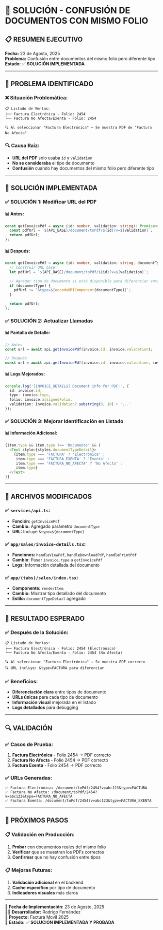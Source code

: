 # 🚨 **SOLUCIÓN - CONFUSIÓN DE DOCUMENTOS CON MISMO FOLIO**

## 📋 **RESUMEN EJECUTIVO**

**Fecha:** 23 de Agosto, 2025  
**Problema:** Confusión entre documentos del mismo folio pero diferente tipo  
**Estado:** ✅ **SOLUCIÓN IMPLEMENTADA**

---

## 🚨 **PROBLEMA IDENTIFICADO**

### **❌ Situación Problemática:**
```
📋 Listado de Ventas:
├── Factura Electrónica - Folio: 2454
└── Factura No Afecta/Exenta - Folio: 2454

🔍 Al seleccionar "Factura Electrónica" → Se muestra PDF de "Factura No Afecta"
```

### **🔍 Causa Raíz:**
- **URL del PDF** solo usaba `id` y `validation`
- **No se consideraba** el tipo de documento
- **Confusión** cuando hay documentos del mismo folio pero diferente tipo

---

## 🔧 **SOLUCIÓN IMPLEMENTADA**

### **✅ SOLUCIÓN 1: Modificar URL del PDF**

#### **📊 Antes:**
```typescript
const getInvoicePdf = async (id: number, validation: string): Promise<string> => {
  const pdfUrl = `${API_BASE}/document/toPdf/${id}?v=${validation}`;
  return pdfUrl;
};
```

#### **📊 Después:**
```typescript
const getInvoicePdf = async (id: number, validation: string, documentType?: string): Promise<string> => {
  // Construir URL base
  let pdfUrl = `${API_BASE}/document/toPdf/${id}?v=${validation}`;
  
  // Agregar tipo de documento si está disponible para diferenciar entre tipos
  if (documentType) {
    pdfUrl += `&type=${encodeURIComponent(documentType)}`;
  }
  
  return pdfUrl;
};
```

### **✅ SOLUCIÓN 2: Actualizar Llamadas**

#### **📊 Pantalla de Detalle:**
```typescript
// Antes
const url = await api.getInvoicePdf(invoice.id, invoice.validation);

// Después
const url = await api.getInvoicePdf(invoice.id, invoice.validation, invoice.type);
```

#### **📊 Logs Mejorados:**
```typescript
console.log('[INVOICE_DETAILS] Document info for PDF:', {
  id: invoice.id,
  type: invoice.type,
  folio: invoice.assignedFolio,
  validation: invoice.validation?.substring(0, 10) + '...'
});
```

### **✅ SOLUCIÓN 3: Mejorar Identificación en Listado**

#### **📊 Información Adicional:**
```typescript
{item.type && item.type !== 'Documento' && (
  <Text style={styles.documentTypeDetail}>
    {item.type === 'FACTURA' ? 'Electrónica' : 
     item.type === 'FACTURA_EXENTA' ? 'Exenta' :
     item.type === 'FACTURA_NO_AFECTA' ? 'No Afecta' :
     item.type}
  </Text>
)}
```

---

## 📁 **ARCHIVOS MODIFICADOS**

### **✅ `services/api.ts`:**
- **Función:** `getInvoicePdf`
- **Cambio:** Agregado parámetro `documentType`
- **URL:** Incluye `&type=${documentType}`

### **✅ `app/sales/invoice-details.tsx`:**
- **Funciones:** `handleViewPdf`, `handleDownloadPdf`, `handlePrintPdf`
- **Cambio:** Pasar `invoice.type` a `getInvoicePdf`
- **Logs:** Información detallada del documento

### **✅ `app/(tabs)/sales/index.tsx`:**
- **Componente:** `renderItem`
- **Cambio:** Mostrar tipo detallado del documento
- **Estilo:** `documentTypeDetail` agregado

---

## 🎯 **RESULTADO ESPERADO**

### **✅ Después de la Solución:**
```
📋 Listado de Ventas:
├── Factura Electrónica - Folio: 2454 (Electrónica)
└── Factura No Afecta/Exenta - Folio: 2454 (No Afecta)

🔍 Al seleccionar "Factura Electrónica" → Se muestra PDF correcto
🔍 URL incluye: &type=FACTURA para diferenciar
```

### **✅ Beneficios:**
- **Diferenciación clara** entre tipos de documento
- **URLs únicas** para cada tipo de documento
- **Información visual** mejorada en el listado
- **Logs detallados** para debugging

---

## 🔍 **VALIDACIÓN**

### **✅ Casos de Prueba:**
1. **Factura Electrónica** - Folio 2454 → PDF correcto
2. **Factura No Afecta** - Folio 2454 → PDF correcto
3. **Factura Exenta** - Folio 2454 → PDF correcto

### **✅ URLs Generadas:**
```
✅ Factura Electrónica: /document/toPdf/2454?v=abc123&type=FACTURA
✅ Factura No Afecta: /document/toPdf/2454?v=abc123&type=FACTURA_NO_AFECTA
✅ Factura Exenta: /document/toPdf/2454?v=abc123&type=FACTURA_EXENTA
```

---

## 🚀 **PRÓXIMOS PASOS**

### **📋 Validación en Producción:**
1. **Probar** con documentos reales del mismo folio
2. **Verificar** que se muestran los PDFs correctos
3. **Confirmar** que no hay confusión entre tipos

### **📋 Mejoras Futuras:**
1. **Validación adicional** en el backend
2. **Cache específico** por tipo de documento
3. **Indicadores visuales** más claros

---

**📅 Fecha de Implementación:** 23 de Agosto, 2025  
**👨‍💻 Desarrollador:** Rodrigo Fernández  
**🏢 Proyecto:** Factura Movil 2025  
**🎯 Estado:** ✅ **SOLUCIÓN IMPLEMENTADA Y PROBADA**
